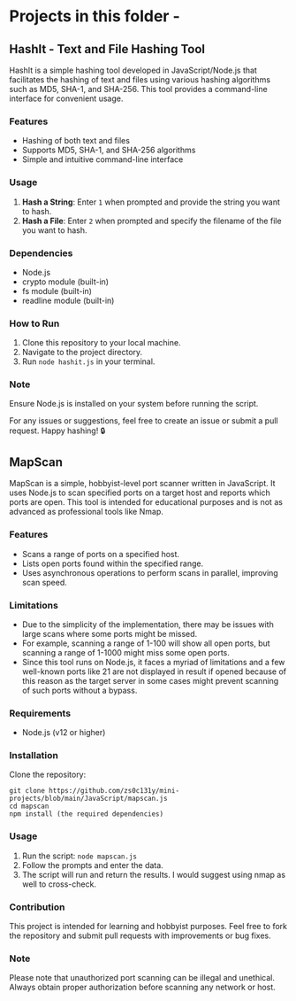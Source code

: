 # Projects in this folder -

## HashIt - Text and File Hashing Tool

HashIt is a simple hashing tool developed in JavaScript/Node.js that facilitates the hashing of text and files using various hashing algorithms such as MD5, SHA-1, and SHA-256. This tool provides a command-line interface for convenient usage.

### Features

- Hashing of both text and files
- Supports MD5, SHA-1, and SHA-256 algorithms
- Simple and intuitive command-line interface

### Usage

1. **Hash a String**: Enter `1` when prompted and provide the string you want to hash.
2. **Hash a File**: Enter `2` when prompted and specify the filename of the file you want to hash.

### Dependencies

- Node.js
- crypto module (built-in)
- fs module (built-in)
- readline module (built-in)

### How to Run

1. Clone this repository to your local machine.
2. Navigate to the project directory.
3. Run `node hashit.js` in your terminal.

### Note

Ensure Node.js is installed on your system before running the script.

For any issues or suggestions, feel free to create an issue or submit a pull request. Happy hashing! 🔒

## MapScan

MapScan is a simple, hobbyist-level port scanner written in JavaScript. It uses Node.js to scan specified ports on a target host and reports which ports are open. This tool is intended for educational purposes and is not as advanced as professional tools like Nmap.

### Features

- Scans a range of ports on a specified host.
- Lists open ports found within the specified range.
- Uses asynchronous operations to perform scans in parallel, improving scan speed.

### Limitations

- Due to the simplicity of the implementation, there may be issues with large scans where some ports might be missed.
- For example, scanning a range of 1-100 will show all open ports, but scanning a range of 1-1000 might miss some open ports.
- Since this tool runs on Node.js, it faces a myriad of limitations and a few well-known ports like 21 are not displayed in result if opened because of this reason as the target server in some cases might prevent scanning of such ports without a bypass.

### Requirements

- Node.js (v12 or higher)

### Installation

 Clone the repository:
   ```
   git clone https://github.com/zs0c131y/mini-projects/blob/main/JavaScript/mapscan.js
   cd mapscan
   npm install (the required dependencies)
   ```
### Usage

1. Run the script: `node mapscan.js`
2. Follow the prompts and enter the data.
3. The script will run and return the results. I would suggest using nmap as well to cross-check.

### Contribution

This project is intended for learning and hobbyist purposes. Feel free to fork the repository and submit pull requests with improvements or bug fixes.

### Note

Please note that unauthorized port scanning can be illegal and unethical. Always obtain proper authorization before scanning any network or host.
